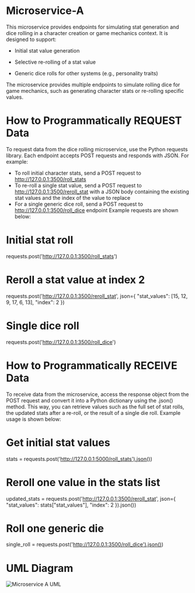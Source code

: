 # Microservice-A
This microservice provides endpoints for simulating stat generation and dice rolling in a character creation or game mechanics context. 
It is designed to support:

- Initial stat value generation

- Selective re-rolling of a stat value

- Generic dice rolls for other systems (e.g., personality traits)

The microservice provides multiple endpoints to simulate rolling dice for game mechanics, such as generating character stats or re-rolling specific values.

# How to Programmatically REQUEST Data
To request data from the dice rolling microservice, use the Python requests library. Each endpoint accepts POST requests and responds with JSON. For example:
- To roll initial character stats, send a POST request to http://127.0.0.1:3500/roll_stats
- To re-roll a single stat value, send a POST request to http://127.0.0.1:3500/reroll_stat with a JSON body containing the existing stat values and the index of the value to replace
- For a single generic dice roll, send a POST request to http://127.0.0.1:3500/roll_dice endpoint
Example requests are shown below:

# Initial stat roll
requests.post('http://127.0.0.1:3500/roll_stats')

# Reroll a stat value at index 2
requests.post('http://127.0.0.1:3500/reroll_stat', json={
    "stat_values": [15, 12, 9, 17, 6, 13],
    "index": 2
})

# Single dice roll
requests.post('http://127.0.0.1:3500/roll_dice')

# How to Programmatically RECEIVE Data
To receive data from the microservice, access the response object from the POST request and convert it into a Python dictionary using the .json() method. This way, you can retrieve values such as the full set of stat rolls, the updated stats after a re-roll, or the result of a single die roll. Example usage is shown below:

# Get initial stat values
stats = requests.post('http://127.0.0.1:5000/roll_stats').json())

# Reroll one value in the stats list
updated_stats = requests.post('http://127.0.0.1:3500/reroll_stat', json={
    "stat_values": stats["stat_values"],
    "index": 2
}).json())

# Roll one generic die
single_roll = requests.post('http://127.0.0.1:3500/roll_dice').json())

# UML Diagram
![Microservice A UML](https://github.com/user-attachments/assets/c1af4cea-968e-42ec-afaf-fa72da8fa437)

